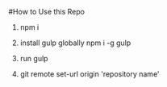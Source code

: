 #How to Use this Repo

1. npm i

2. install gulp globally npm i -g gulp

3. run gulp

4. git remote set-url origin 'repository name'

